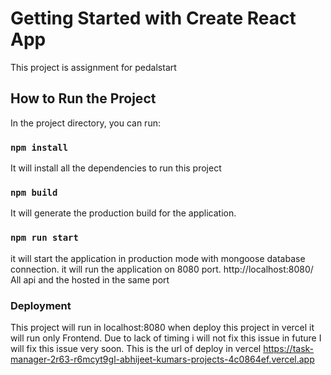 # Getting Started with Create React App

This project is assignment for pedalstart

## How to Run the Project

In the project directory, you can run:

### `npm install`

It will install all the dependencies to run this project

### `npm build`

It will generate the production build for the application.

### `npm run start`

it will start the application in production mode with mongoose database connection. 
it will run the application on 8080 port. http://localhost:8080/ 
All api and the hosted in the same port

### Deployment
This project will run in localhost:8080 when deploy this project in vercel it will run only Frontend.
Due to lack of timing i will not fix this issue in future I will fix this issue very soon.
This is the url of deploy in vercel https://task-manager-2r63-r6mcyt9gl-abhijeet-kumars-projects-4c0864ef.vercel.app  


